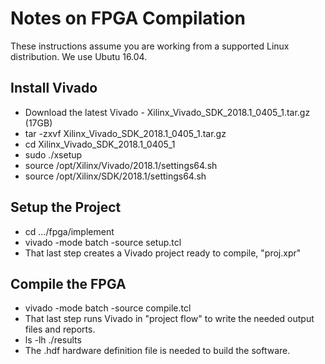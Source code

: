 # Notes on FPGA Compilation
These instructions assume you are working from a supported Linux distribution.  We use Ubutu 16.04.
## Install Vivado
- Download the latest Vivado - Xilinx_Vivado_SDK_2018.1_0405_1.tar.gz (17GB)
- tar -zxvf Xilinx_Vivado_SDK_2018.1_0405_1.tar.gz
- cd Xilinx_Vivado_SDK_2018.1_0405_1
- sudo ./xsetup
- source /opt/Xilinx/Vivado/2018.1/settings64.sh
- source /opt/Xilinx/SDK/2018.1/settings64.sh
## Setup the Project
- cd .../fpga/implement
- vivado -mode batch -source setup.tcl
- That last step creates a Vivado project ready to compile, "proj.xpr"
## Compile the FPGA
- vivado -mode batch -source compile.tcl
- That last step runs Vivado in "project flow" to write the needed output files and reports.
- ls -lh ./results
- The .hdf hardware definition file is needed to build the software.
